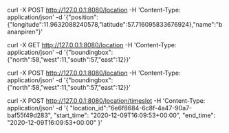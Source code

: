 curl -X POST http://127.0.0.1:8080/location -H 'Content-Type: application/json' -d '{"position":{"longitude":11.9632088240578,"latitude":57.716095833676924},"name":"bananpiren"}'

curl -X GET http://127.0.0.1:8080/location -H 'Content-Type: application/json' -d '{"boundingbox":{"north":58,"west":11,"south":57,"east":12}}'

curl -X POST http://127.0.0.1:8080/location -H 'Content-Type: application/json' -d '{"boundingbox":{"north":58,"west":11,"south":57,"east":12}}'

curl -X POST http://127.0.0.1:8080/location/timeslot -H 'Content-Type: application/json' -d '{
   "location_id":"6e6f8684-6c8f-4a47-90a7-baf55f49d283",
   "start_time": "2020-12-09T16:09:53+00:00",
   "end_time": "2020-12-09T16:09:53+00:00"
}'